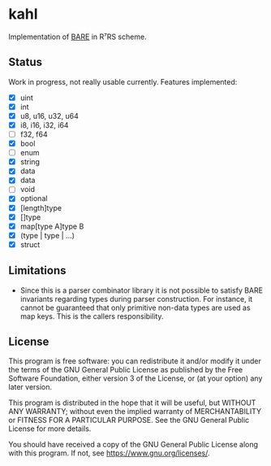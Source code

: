 # kahl

Implementation of [BARE][bare web] in R⁷RS scheme.

## Status

Work in progress, not really usable currently. Features implemented:

* [x] uint
* [x] int
* [x] u8, u16, u32, u64
* [x] i8, i16, i32, i64
* [ ] f32, f64
* [x] bool
* [ ] enum
* [x] string
* [x] data<length>
* [x] data
* [ ] void
* [x] optional<type>
* [x] [length]type
* [x] []type
* [x] map[type A]type B
* [x] (type | type | ...)
* [x] struct

## Limitations

* Since this is a parser combinator library it is not possible to
  satisfy BARE invariants regarding types during parser construction.
  For instance, it cannot be guaranteed that only primitive non-data
  types are used as map keys. This is the callers responsibility.

## License

This program is free software: you can redistribute it and/or modify
it under the terms of the GNU General Public License as published by
the Free Software Foundation, either version 3 of the License, or
(at your option) any later version.

This program is distributed in the hope that it will be useful,
but WITHOUT ANY WARRANTY; without even the implied warranty of
MERCHANTABILITY or FITNESS FOR A PARTICULAR PURPOSE. See the
GNU General Public License for more details.

You should have received a copy of the GNU General Public License
along with this program. If not, see <https://www.gnu.org/licenses/>.

[bare web]: https://baremessages.org/
